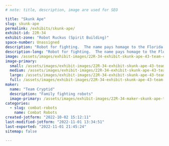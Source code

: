 ```yaml
---
# note: title, description, image are used for SEO

title: "Skunk Ape"
slug: skunk-ape
permalink: /exhibits/skunk-ape/
exhibit-id: 22R-34
exhibit-zone: "Robot Ruckus (Spirit Building)"
space-number: Unassigned
description: "Robot for fighting.  The name pays homage to the Florida Bigfoot, but you knew that."
description-long: "Robot for fighting.  The name pays homage to the Florida Bigfoot, but you knew that."
image: /assets/images/exhibit-images/22R-34-exhibit-skunk-ape-43-team-cryptid-1-5428-large.png
image-primary: 
  small: /assets/images/exhibit-images/22R-34-exhibit-skunk-ape-43-team-cryptid-1-5428-small.png
  medium: /assets/images/exhibit-images/22R-34-exhibit-skunk-ape-43-team-cryptid-1-5428-medium.png
  large: /assets/images/exhibit-images/22R-34-exhibit-skunk-ape-43-team-cryptid-1-5428-large.png
  full: /assets/images/exhibit-images/22R-34-exhibit-skunk-ape-43-team-cryptid-1-5428-full.png
maker: 
  name: "Team Cryptid"
  description: "Family fighting robots"
  image-primary: /assets/images/exhibit-images/22R-34-maker-skunk-ape-team-cryptid-1-medium.png
categories: 
  - slug: combat-robots
    name: Combat Robots
created-jotform: "2022-10-02 15:12:11"
last-modified-jotform: "2022-11-01 13:34:51"
last-exported: "2022-11-01 21:45:24"
sitemap: false

---
```

